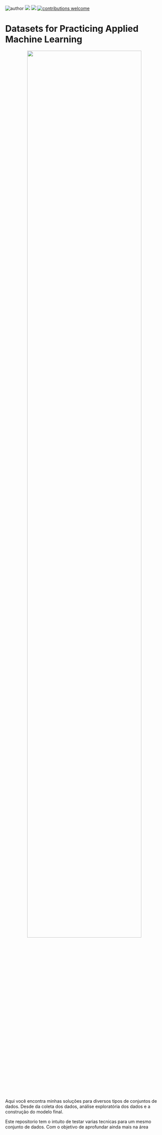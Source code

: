![author](https://img.shields.io/badge/author-DaniloDS-red.svg) [![](https://img.shields.io/badge/LinkedIn-blue.svg)](https://www.linkedin.com/in/danilooliveirads/) [![](https://img.shields.io/badge/python-3.7+-blue.svg)](https://www.python.org/downloads/release/python-365/) [![contributions welcome](https://img.shields.io/badge/contributions-welcome-brightgreen.svg?style=flat)](https://github.com/DanOliveira-DS/data_science/issues)


# Datasets for Practicing Applied Machine Learning
<p align="center">
  <img width="85%" src="" >
</p>

Aqui você encontra minhas soluções para diversos tipos de conjuntos de dados. Desde da coleta dos dados, análise exploratória dos dados e a construção do modelo final.

Este repositorio tem o intuito de testar varias tecnicas para um mesmo conjunto de dados. Com o objetivo de aprofundar ainda mais na área

